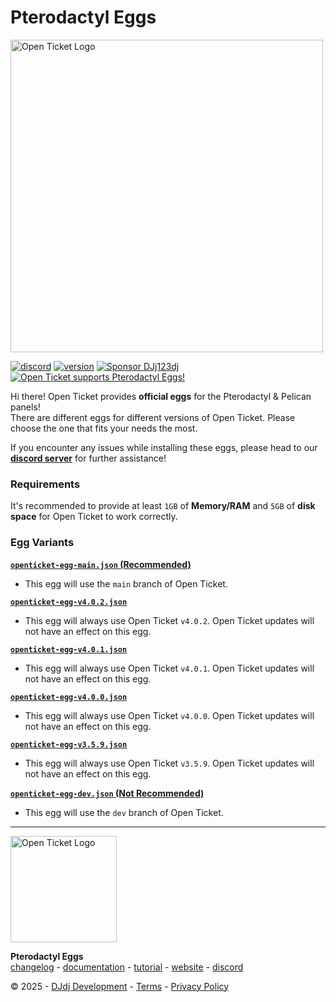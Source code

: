 # Pterodactyl Eggs
<img src="https://apis.dj-dj.be/cdn/openticket/logo.png" alt="Open Ticket Logo" width="500px">

[![discord](https://img.shields.io/badge/discord-support%20server-5865F2.svg?style=flat-square&logo=discord)](https://discord.com/invite/26vT9wt3n3)
[![version](https://img.shields.io/badge/version-4.0.2-brightgreen.svg?style=flat-square)](https://github.com/open-discord-bots/open-ticket/releases/tag/v4.0.2)
[![Sponsor DJj123dj](https://img.shields.io/badge/sponsor-DJj123dj-ea4aaa?style=flat-square&logo=githubsponsors)](https://github.com/sponsors/DJj123dj)
[![Open Ticket supports Pterodactyl Eggs!](https://img.shields.io/badge/pterodactyl-supported-10539F?style=flat-square&logo=pterodactyl)](.eggs/README.md)


Hi there! Open Ticket provides **official eggs** for the Pterodactyl & Pelican panels!<br>
There are different eggs for different versions of Open Ticket.
Please choose the one that fits your needs the most.

If you encounter any issues while installing these eggs, please head to our [**discord server**](https://discord.dj-dj.be) for further assistance!

### Requirements
It's recommended to provide at least `1GB` of **Memory/RAM** and `5GB` of **disk space** for Open Ticket to work correctly.

### Egg Variants
[**`openticket-egg-main.json` (Recommended)**](openticket-egg-main.json)
- This egg will use the `main` branch of Open Ticket.

[**`openticket-egg-v4.0.2.json`**](openticket-egg-v4.0.2.json)
- This egg will always use Open Ticket `v4.0.2`. Open Ticket updates will not have an effect on this egg.

[**`openticket-egg-v4.0.1.json`**](openticket-egg-v4.0.1.json)
- This egg will always use Open Ticket `v4.0.1`. Open Ticket updates will not have an effect on this egg.

[**`openticket-egg-v4.0.0.json`**](openticket-egg-v4.0.0.json)
- This egg will always use Open Ticket `v4.0.0`. Open Ticket updates will not have an effect on this egg.

[**`openticket-egg-v3.5.9.json`**](openticket-egg-v3.5.9.json)
- This egg will always use Open Ticket `v3.5.9`. Open Ticket updates will not have an effect on this egg.

[**`openticket-egg-dev.json` (Not Recommended)**](openticket-egg-dev.json)
- This egg will use the `dev` branch of Open Ticket.

---
<img src="https://apis.dj-dj.be/cdn/openticket/logo.png" alt="Open Ticket Logo" width="170px">

**Pterodactyl Eggs**<br>
[changelog](https://otgithub.dj-dj.be/releases) - [documentation](https://otdocs.dj-dj.be) - [tutorial](https://www.youtube.com/watch?v=2jK9kAf6ASU) - [website](https://openticket.dj-dj.be) - [discord](https://discord.dj-dj.be)<br>

© 2025 - [DJdj Development](https://www.dj-dj.be) - [Terms](https://www.dj-dj.be/terms#terms) - [Privacy Policy](https://www.dj-dj.be/terms#privacy)